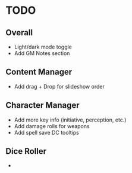 # TODO

## Overall
- Light/dark mode toggle
- Add GM Notes section

## Content Manager
- Add drag + Drop for slideshow order

## Character Manager
- Add more key info (initiative, perception, etc.)
- Add damage rolls for weapons
- Add spell save DC tooltips

## Dice Roller
- 